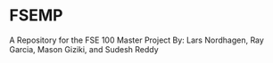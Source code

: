 # FSEMP

A Repository for the FSE 100 Master Project
By: Lars Nordhagen, Ray Garcia, Mason Giziki, and Sudesh Reddy
